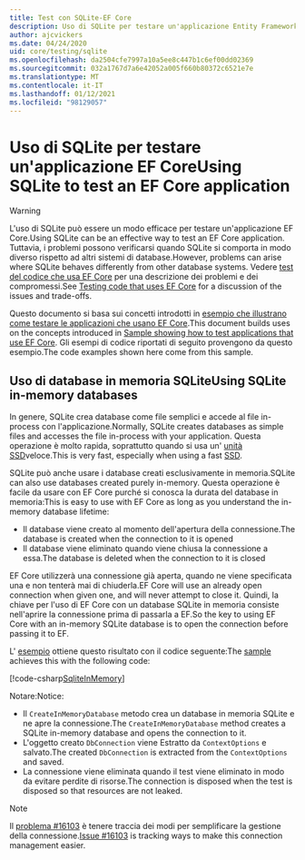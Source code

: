 ```yaml
---
title: Test con SQLite-EF Core
description: Uso di SQLite per testare un'applicazione Entity Framework Core
author: ajcvickers
ms.date: 04/24/2020
uid: core/testing/sqlite
ms.openlocfilehash: da2504cfe7997a10a5ee8c447b1c6ef00dd02369
ms.sourcegitcommit: 032a1767d7a6e42052a005f660b80372c6521e7e
ms.translationtype: MT
ms.contentlocale: it-IT
ms.lasthandoff: 01/12/2021
ms.locfileid: "98129057"
---
```

# <a name="using-sqlite-to-test-an-ef-core-application"></a><span data-ttu-id="75c70-103">Uso di SQLite per testare un'applicazione EF Core</span><span class="sxs-lookup"><span data-stu-id="75c70-103">Using SQLite to test an EF Core application</span></span>

> [!WARNING]
> <span data-ttu-id="75c70-104">L'uso di SQLite può essere un modo efficace per testare un'applicazione EF Core.</span><span class="sxs-lookup"><span data-stu-id="75c70-104">Using SQLite can be an effective way to test an EF Core application.</span></span>
> <span data-ttu-id="75c70-105">Tuttavia, i problemi possono verificarsi quando SQLite si comporta in modo diverso rispetto ad altri sistemi di database.</span><span class="sxs-lookup"><span data-stu-id="75c70-105">However, problems can arise where SQLite behaves differently from other database systems.</span></span>
> <span data-ttu-id="75c70-106">Vedere [test del codice che usa EF Core](xref:core/testing/index) per una descrizione dei problemi e dei compromessi.</span><span class="sxs-lookup"><span data-stu-id="75c70-106">See [Testing code that uses EF Core](xref:core/testing/index) for a discussion of the issues and trade-offs.</span></span>

<span data-ttu-id="75c70-107">Questo documento si basa sui concetti introdotti in [esempio che illustrano come testare le applicazioni che usano EF Core](xref:core/testing/testing-sample).</span><span class="sxs-lookup"><span data-stu-id="75c70-107">This document builds uses on the concepts introduced in [Sample showing how to test applications that use EF Core](xref:core/testing/testing-sample).</span></span>
<span data-ttu-id="75c70-108">Gli esempi di codice riportati di seguito provengono da questo esempio.</span><span class="sxs-lookup"><span data-stu-id="75c70-108">The code examples shown here come from this sample.</span></span>

## <a name="using-sqlite-in-memory-databases"></a><span data-ttu-id="75c70-109">Uso di database in memoria SQLite</span><span class="sxs-lookup"><span data-stu-id="75c70-109">Using SQLite in-memory databases</span></span>

<span data-ttu-id="75c70-110">In genere, SQLite crea database come file semplici e accede al file in-process con l'applicazione.</span><span class="sxs-lookup"><span data-stu-id="75c70-110">Normally, SQLite creates databases as simple files and accesses the file in-process with your application.</span></span>
<span data-ttu-id="75c70-111">Questa operazione è molto rapida, soprattutto quando si usa un' [unità SSD](https://en.wikipedia.org/wiki/Solid-state_drive)veloce.</span><span class="sxs-lookup"><span data-stu-id="75c70-111">This is very fast, especially when using a fast [SSD](https://en.wikipedia.org/wiki/Solid-state_drive).</span></span>

<span data-ttu-id="75c70-112">SQLite può anche usare i database creati esclusivamente in memoria.</span><span class="sxs-lookup"><span data-stu-id="75c70-112">SQLite can also use databases created purely in-memory.</span></span>
<span data-ttu-id="75c70-113">Questa operazione è facile da usare con EF Core purché si conosca la durata del database in memoria:</span><span class="sxs-lookup"><span data-stu-id="75c70-113">This is easy to use with EF Core as long as you understand the in-memory database lifetime:</span></span>

* <span data-ttu-id="75c70-114">Il database viene creato al momento dell'apertura della connessione.</span><span class="sxs-lookup"><span data-stu-id="75c70-114">The database is created when the connection to it is opened</span></span>
* <span data-ttu-id="75c70-115">Il database viene eliminato quando viene chiusa la connessione a essa.</span><span class="sxs-lookup"><span data-stu-id="75c70-115">The database is deleted when the connection to it is closed</span></span>

<span data-ttu-id="75c70-116">EF Core utilizzerà una connessione già aperta, quando ne viene specificata una e non tenterà mai di chiuderla.</span><span class="sxs-lookup"><span data-stu-id="75c70-116">EF Core will use an already open connection when given one, and will never attempt to close it.</span></span>
<span data-ttu-id="75c70-117">Quindi, la chiave per l'uso di EF Core con un database SQLite in memoria consiste nell'aprire la connessione prima di passarla a EF.</span><span class="sxs-lookup"><span data-stu-id="75c70-117">So the key to using EF Core with an in-memory SQLite database is to open the connection before passing it to EF.</span></span>

<span data-ttu-id="75c70-118">L' [esempio](xref:core/testing/testing-sample) ottiene questo risultato con il codice seguente:</span><span class="sxs-lookup"><span data-stu-id="75c70-118">The [sample](xref:core/testing/testing-sample) achieves this with the following code:</span></span>

[!code-csharp[SqliteInMemory](../../../samples/core/Miscellaneous/Testing/ItemsWebApi/Tests/SqliteInMemoryItemsControllerTest.cs?name=SqliteInMemory)]

<span data-ttu-id="75c70-119">Notare:</span><span class="sxs-lookup"><span data-stu-id="75c70-119">Notice:</span></span>

* <span data-ttu-id="75c70-120">Il `CreateInMemoryDatabase` metodo crea un database in memoria SQLite e ne apre la connessione.</span><span class="sxs-lookup"><span data-stu-id="75c70-120">The `CreateInMemoryDatabase` method creates a SQLite in-memory database and opens the connection to it.</span></span>
* <span data-ttu-id="75c70-121">L'oggetto creato `DbConnection` viene Estratto da `ContextOptions` e salvato.</span><span class="sxs-lookup"><span data-stu-id="75c70-121">The created `DbConnection` is extracted from the `ContextOptions` and saved.</span></span>
* <span data-ttu-id="75c70-122">La connessione viene eliminata quando il test viene eliminato in modo da evitare perdite di risorse.</span><span class="sxs-lookup"><span data-stu-id="75c70-122">The connection is disposed when the test is disposed so that resources are not leaked.</span></span>

> [!NOTE]
> <span data-ttu-id="75c70-123">Il [problema #16103](https://github.com/dotnet/efcore/issues/16103) è tenere traccia dei modi per semplificare la gestione della connessione.</span><span class="sxs-lookup"><span data-stu-id="75c70-123">[Issue #16103](https://github.com/dotnet/efcore/issues/16103) is tracking ways to make this connection management easier.</span></span>
